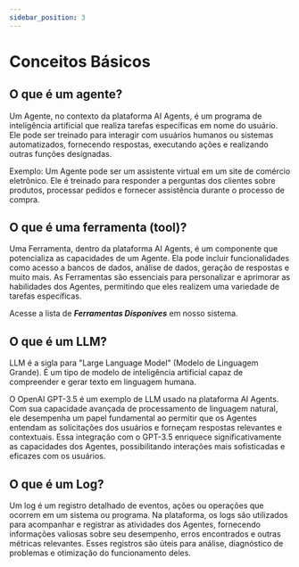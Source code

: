 ```yaml
---
sidebar_position: 3
---
```


# Conceitos Básicos

## O que é um agente?

Um Agente, no contexto da plataforma AI Agents, é um programa de inteligência artificial que realiza tarefas específicas em nome do usuário. Ele pode ser treinado para interagir com usuários humanos ou sistemas automatizados, fornecendo respostas, executando ações e realizando outras funções designadas.

Exemplo:  Um Agente pode ser um assistente virtual em um site de comércio eletrônico. Ele é treinado para responder a perguntas dos clientes sobre produtos, processar pedidos e fornecer assistência durante o processo de compra.

## O que é uma ferramenta (tool)?

Uma Ferramenta, dentro da plataforma AI Agents, é um componente que potencializa as capacidades de um Agente. Ela pode incluir funcionalidades como acesso a bancos de dados, análise de dados, geração de respostas e muito mais. As Ferramentas são essenciais para personalizar e aprimorar as habilidades dos Agentes, permitindo que eles realizem uma variedade de tarefas específicas.

Acesse a lista de ***Ferramentas Disponíves*** em nosso sistema.

## O que é um LLM?

LLM é a sigla para "Large Language Model" (Modelo de Linguagem Grande). É um tipo de modelo de inteligência artificial capaz de compreender e gerar texto em linguagem humana. 

O OpenAI GPT-3.5 é um exemplo de LLM usado na plataforma AI Agents. Com sua capacidade avançada de processamento de linguagem natural, ele desempenha um papel fundamental ao permitir que os Agentes entendam as solicitações dos usuários e forneçam respostas relevantes e contextuais. Essa integração com o GPT-3.5 enriquece significativamente as capacidades dos Agentes, possibilitando interações mais sofisticadas e eficazes com os usuários.

## O que é um Log?

Um log é um registro detalhado de eventos, ações ou operações que ocorrem em um sistema ou programa. Na plataforma, os logs são utilizados para acompanhar e registrar as atividades dos Agentes, fornecendo informações valiosas sobre seu desempenho, erros encontrados e outras métricas relevantes. Esses registros são úteis para análise, diagnóstico de problemas e otimização do funcionamento deles.